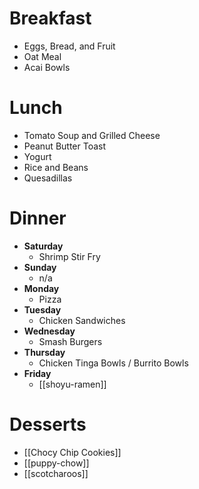 
# Breakfast 
- Eggs, Bread, and Fruit 
- Oat Meal 
- Acai Bowls
# Lunch
- Tomato Soup and Grilled Cheese
- Peanut Butter Toast
- Yogurt 
- Rice and Beans 
- Quesadillas 
# Dinner
- **Saturday** 
	- Shrimp Stir Fry 
- **Sunday** 
	- n/a
- **Monday** 
	- Pizza 
- **Tuesday** 
	- Chicken Sandwiches 
- **Wednesday** 
	- Smash Burgers 
- **Thursday** 
	- Chicken Tinga Bowls / Burrito Bowls 
- **Friday** 
	- [[shoyu-ramen]] 

# Desserts 
- [[Chocy Chip Cookies]]
- [[puppy-chow]]
- [[scotcharoos]] 

